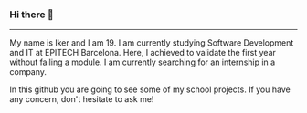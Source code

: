 ### Hi there 👋

-----------------------------

My name is Iker and I am 19. I am currently studying Software Development and IT at EPITECH Barcelona. Here, I achieved to validate the first year without failing a module. I am currently searching for an internship in a company.

In this github you are going to see some of my school projects. If you have any concern, don't hesitate to ask me!

<!--
**ikerpacheco/ikerpacheco** is a ✨ _special_ ✨ repository because its `README.md` (this file) appears on your GitHub profile.

Here are some ideas to get you started:

- 🔭 I’m currently working on ...
- 🌱 I’m currently learning ...
- 👯 I’m looking to collaborate on ...
- 🤔 I’m looking for help with ...
- 💬 Ask me about ...
- 📫 How to reach me: ...
- 😄 Pronouns: ...
- ⚡ Fun fact: ...
-->
